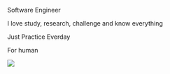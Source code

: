 Software Engineer

I love study, research, challenge and know everything

Just Practice Everday

For human

<a href="mailto:dharana7723@gmail.com"><img src="https://img.shields.io/badge/Gmail-d14836?style=flat-square&logo=Gmail&logoColor=white&link=mailto:dharana7723@gmail.com"></a>
<br><br>

<br><br>
